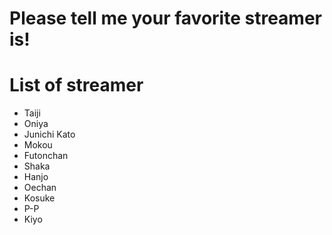 # Please tell me your favorite streamer is!

# List of streamer
- Taiji
- Oniya
- Junichi Kato
- Mokou
- Futonchan
- Shaka
- Hanjo
- Oechan
- Kosuke
- P-P
- Kiyo

